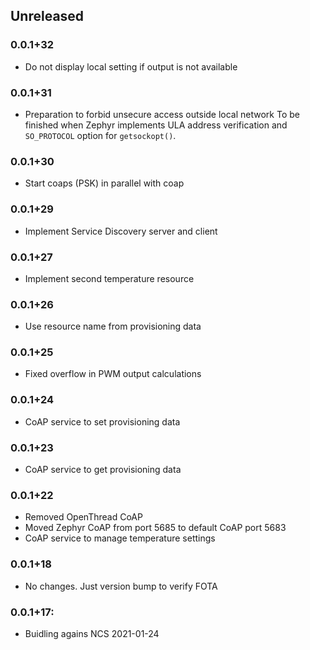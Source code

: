 ## Unreleased

### 0.0.1+32
* Do not display local setting if output is not available

### 0.0.1+31
* Preparation to forbid unsecure access outside local network
  To be finished when Zephyr implements ULA address verification
  and `SO_PROTOCOL` option for `getsockopt()`.

### 0.0.1+30
* Start coaps (PSK) in parallel with coap

### 0.0.1+29
* Implement Service Discovery server and client

### 0.0.1+27
* Implement second temperature resource

### 0.0.1+26
* Use resource name from provisioning data

### 0.0.1+25
* Fixed overflow in PWM output calculations

### 0.0.1+24
* CoAP service to set provisioning data

### 0.0.1+23
* CoAP service to get provisioning data

### 0.0.1+22
* Removed OpenThread CoAP
* Moved Zephyr CoAP from port 5685 to default CoAP port 5683
* CoAP service to manage temperature settings

### 0.0.1+18
* No changes. Just version bump to verify FOTA

### 0.0.1+17:
* Buidling agains NCS 2021-01-24
